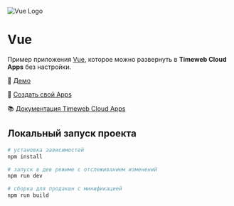 ![Vue Logo](https://st.timeweb.com/cloud-static/apps-logo/vue.svg)

# Vue

Пример приложения [Vue](https://vuejs.org/), которое можно развернуть в **Timeweb Cloud Apps** без настройки.

:tada: [Демо](https://timeweb-cloud-app-example-vue-f92a.twc1.net)

:rocket: [Создать свой Apps](https://timeweb.cloud/my/apps/create)

:books: [Документация Timeweb Cloud Apps](https://timeweb.cloud/docs/apps)

## <a name="dev"></a>Локальный запуск проекта

```bash
# установка зависимостей
npm install

# запуск в дев режиме с отслеживанием изменений
npm run dev

# сборка для продакшн с минификацией
npm run build
```

